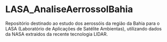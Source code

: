 # LASA_AnaliseAerrossolBahia
 Repositório destinado ao estudo dos aerossóis da região da Bahia para o LASA (Laboratório de Aplicações de Satélite Ambientas), utilizando dados da NASA extraidos da recente tecnologia LIDAR.
